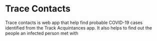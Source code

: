 # Trace Contacts
Trace contacts is web app that help find probable COVID-19 cases identified from the Track Acquintances app. It also helps to find out the people an infected person met with
